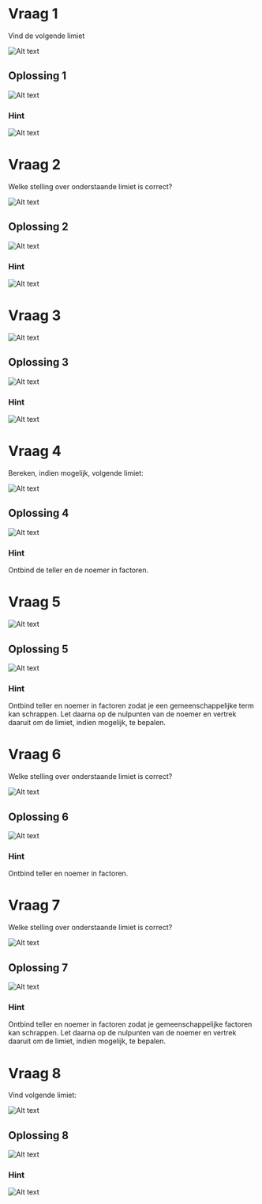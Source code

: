 # Vraag 1

Vind de volgende limiet

![Alt text](img/vraag1.png)

## Oplossing 1

![Alt text](img/oplossing1.png)

### Hint

![Alt text](img/hint1.png)

# Vraag 2

Welke stelling over onderstaande limiet is correct?

![Alt text](img/vraag2.png)

## Oplossing 2

![Alt text](img/oplossing2.png)

### Hint

![Alt text](img/hint2.png)

# Vraag 3

![Alt text](img/vraag3.png)

## Oplossing 3

![Alt text](img/oplossing3.png)

### Hint

![Alt text](img/hint3.png)

# Vraag 4

Bereken, indien mogelijk, volgende limiet:

![Alt text](img/vraag4.png)

## Oplossing 4

![Alt text](img/oplossing4.png)

### Hint

Ontbind de teller en de noemer in factoren.

# Vraag 5

![Alt text](img/vraag5.png)

## Oplossing 5

![Alt text](img/oplossing5.png)

### Hint

Ontbind teller en noemer in factoren zodat je een gemeenschappelijke term kan schrappen. Let daarna op de nulpunten van de noemer en vertrek daaruit om de limiet, indien mogelijk, te bepalen.

# Vraag 6

Welke stelling over onderstaande limiet is correct?

![Alt text](img/vraag6.png)

## Oplossing 6

![Alt text](img/oplossing6.png)

### Hint

Ontbind teller en noemer in factoren.

# Vraag 7

Welke stelling over onderstaande limiet is correct?

![Alt text](img/vraag7.png)

## Oplossing 7

![Alt text](img/oplossing7.png)

### Hint

Ontbind teller en noemer in factoren zodat je gemeenschappelijke factoren kan schrappen. Let daarna op de nulpunten van de noemer en vertrek daaruit om de limiet, indien mogelijk, te bepalen.

# Vraag 8

Vind volgende limiet:

![Alt text](img/vraag8.png)

## Oplossing 8

![Alt text](img/oplossing8.png)

### Hint

![Alt text](img/hint8.png)
